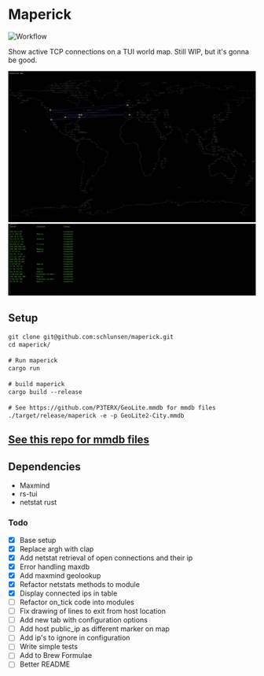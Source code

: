 # Maperick
![Workflow](https://github.com/schlunsen/maperick/actions/workflows/ci-tests.yml/badge.svg)

Show active TCP connections on a TUI world map. Still WIP, but it's gonna be good.

![](screenshot.png)
![](screenshot2.png)


## Setup

```
git clone git@github.com:schlunsen/maperick.git
cd maperick/

# Run maperick
cargo run 

# build maperick
cargo build --release

# See https://github.com/P3TERX/GeoLite.mmdb for mmdb files
./target/release/maperick -e -p GeoLite2-City.mmdb 
```

[See this repo for mmdb files](https://github.com/P3TERX/GeoLite.mmdb)
---



Dependencies
------------
* Maxmind
* rs-tui
* netstat rust



### Todo

- [x] Base setup
- [x] Replace argh with clap
- [x] Add netstat retrieval of open connections and their ip
- [x] Error handling maxdb
- [x] Add maxmind geolookup
- [x] Refactor netstats methods to module
- [x] Display connected ips in table
- [ ] Refactor on_tick code into modules
- [ ] Fix drawing of lines to exit from host location
- [ ] Add new tab with configuration options
- [ ] Add host public_ip as different marker on map
- [ ] Add ip's to ignore in configuration
- [ ] Write simple tests
- [ ] Add to Brew Formulae
- [ ] Better README
